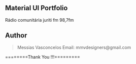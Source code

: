 ## Material UI Portfolio

Rádio comunitária juriti fm 98,7fm



## Author

<blockquote>
Messias Vasconcelos
Email: mmvdesigners@gmail.com
</blockquote>

========Thank You !!!=========

